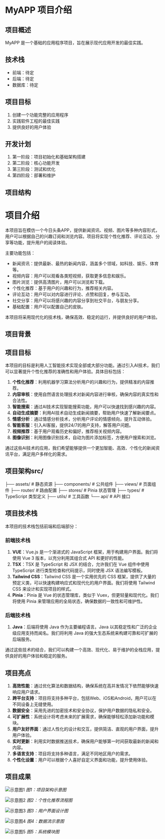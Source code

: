 # MyAPP 项目介绍

## 项目概述
MyAPP 是一个基础的应用程序项目，旨在展示现代应用开发的最佳实践。

## 技术栈
- 前端：待定
- 后端：待定
- 数据库：待定

## 项目目标
1. 创建一个功能完整的应用程序
2. 实践软件工程的最佳实践
3. 提供良好的用户体验

## 开发计划
1. 第一阶段：项目初始化和基础架构搭建
2. 第二阶段：核心功能开发
3. 第三阶段：测试和优化
4. 第四阶段：部署和维护

## 项目结构

# 项目介绍
本项目旨在模仿一个今日头条APP，提供新闻资讯、视频、图片等多种内容形式，用户可以根据自己的兴趣订阅和浏览内容。项目将实现个性化推荐、评论互动、分享等功能，提升用户的阅读体验。

主要功能包括：
- 新闻资讯：提供最新、最热的新闻内容，涵盖多个领域，如科技、娱乐、体育等。
- 视频内容：用户可以观看各类短视频，获取更多信息和娱乐。
- 图片浏览：提供高清图片，用户可以浏览和下载。
- 个性化推荐：基于用户的兴趣和行为，推荐相关内容。
- 评论互动：用户可以对内容进行评论、点赞和回复，参与互动。
- 社交分享：用户可以将感兴趣的内容分享到社交平台，与朋友分享。
- 基础配置：用户可以配置自己的皮肤。

本项目将采用现代化的技术栈，确保高效、稳定的运行，并提供良好的用户体验。


## 项目背景

## 项目目标
本项目的目标是利用人工智能技术实现全部或大部分功能。通过引入AI技术，我们可以显著提升个性化推荐的准确性和用户体验。具体目标包括：

1. **个性化推荐**：利用机器学习算法分析用户的兴趣和行为，提供精准的内容推荐。
2. **内容审核**：使用自然语言处理技术对新闻内容进行审核，确保内容的真实性和合法性。
3. **智能搜索**：通过AI技术实现智能搜索功能，用户可以快速找到感兴趣的内容。
4. **自动生成摘要**：利用AI技术自动生成新闻摘要，帮助用户快速了解新闻要点。
5. **情感分析**：通过情感分析技术，分析用户评论的情感倾向，提升互动体验。
6. **智能客服**：引入AI客服，提供24/7的用户支持，解答用户问题。
7. **视频推荐**：基于用户观看历史和偏好，推荐相关视频内容。
8. **图像识别**：利用图像识别技术，自动为图片添加标签，方便用户搜索和浏览。

通过这些AI技术的应用，我们希望能够提供一个更加智能、高效、个性化的新闻资讯平台，满足用户多样化的需求。


## 项目架构src/
  ├── assets/        # 静态资源
  ├── components/    # 公共组件
  ├── views/         # 页面组件
  ├── router/        # 路由配置
  ├── stores/        # Pinia 状态管理
  ├── types/         # TypeScript 类型定义
  ├── utils/         # 工具函数
  └── api/           # API 接口

## 项目技术栈
本项目的技术栈包括前端和后端部分：

### 前端技术栈
1. **VUE**：Vue.js 是一个渐进式的 JavaScript 框架，用于构建用户界面。我们将使用 Vue 3 版本，以充分利用其组合式 API 和更好的性能。
2. **TSX**：TSX 是 TypeScript 和 JSX 的结合，允许我们在 Vue 组件中使用 TypeScript 进行类型检查和代码提示，同时使用 JSX 语法编写模板。
3. **Tailwind CSS**：Tailwind CSS 是一个实用优先的 CSS 框架，提供了大量的预定义类，可以快速构建响应式和现代化的用户界面。我们将使用 Tailwind CSS 来设计和实现项目的样式。
4. **Pinia**：Pinia 是 Vue 的状态管理库，类似于 Vuex，但更轻量和现代化。我们将使用 Pinia 来管理应用的全局状态，确保数据的一致性和可维护性。

### 后端技术栈
1. **Java**：后端将使用 Java 作为主要编程语言。Java 以其稳定性和广泛的企业级应用支持而闻名。我们将利用 Java 的强大生态系统来构建可靠和可扩展的后端服务。

通过这些技术的结合，我们可以构建一个高效、现代化、易于维护的全栈应用，提供良好的用户体验和稳定的服务。



## 项目亮点
1. **高效性能**：通过优化算法和数据结构，确保系统在高并发情况下依然能够快速响应用户请求。
2. **跨平台支持**：项目将支持多种平台，包括Web、iOS和Android，用户可以在不同设备上无缝使用。
3. **数据安全**：采用先进的加密技术和安全协议，保护用户数据的隐私和安全。
4. **可扩展性**：系统设计将考虑未来的扩展需求，确保能够轻松添加新功能和模块。
5. **用户友好界面**：通过人性化的设计和交互，提供简洁、直观的用户界面，提升用户体验。
6. **实时更新**：利用实时数据推送技术，确保用户能够第一时间获取最新的新闻和内容。
7. **多语言支持**：项目将支持多种语言，满足不同地区用户的需求。
8. **个性化设置**：用户可以根据个人喜好自定义界面和功能，提升使用体验。


## 项目成果
![示意图1](images/demo1.png)
*图1：项目架构示意图*

![示意图2](images/demo2.png)
*图2：个性化推荐流程图*

![示意图3](images/demo3.png)
*图3：用户界面设计图*

![示意图4](images/demo4.png)
*图4：数据流示意图*

![示意图5](images/demo5.png)
*图5：系统模块图*

